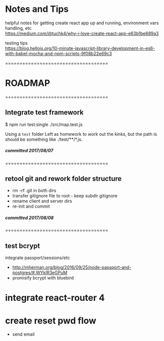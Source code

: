 # Notes and Tips

helpful notes for getting create react app up and running, 
environment vars handling, etc  
https://medium.com/@tuchk4/why-i-love-create-react-app-e63b1be689a3

testing tips  
https://blog.hellojs.org/10-minute-javascript-library-development-in-es6-with-babel-mocha-and-npm-scripts-9f08b22e69c3

====================================
# ROADMAP  
====================================  

## Integrate test framework

$ npm run test:single ./src/map.test.js

Using a `test` folder
Left as homework to work out the kinks, but the path is should be something like ./test/**/*.js.

##### committed 2017/08/07
====================================

## retool git and rework folder structure
- rm -rf .git in both dirs
- transfer gitignore file to root - keep subdir gitignore
- rename client and server dirs
- re-init and commit  

##### committed 2017/08/08
====================================

## test bcrypt
integrate passport/sessions/etc
- http://mherman.org/blog/2016/09/25/node-passport-and-postgres/#.WYkIR3eGPuM
- promisify bcrypt with bluebird

# integrate react-router 4

# create reset pwd flow 
- send email
